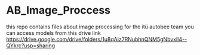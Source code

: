 # AB_Image_Proccess
this repo contains files about image processing for the itü autobee team
you can access models from this drive link https://drive.google.com/drive/folders/1u8qAiz7RNubhnQNM5gNbvxlI4--QYkrc?usp=sharing
